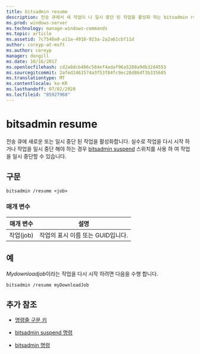 ```yaml
---
title: bitsadmin resume
description: 전송 큐에서 새 작업이 나 일시 중단 된 작업을 활성화 하는 bitsadmin resume 명령에 대 한 참조 문서입니다.
ms.prod: windows-server
ms.technology: manage-windows-commands
ms.topic: article
ms.assetid: 7c7540a9-a11a-4910-923a-2a2a61cbf11d
author: coreyp-at-msft
ms.author: coreyp
manager: dongill
ms.date: 10/16/2017
ms.openlocfilehash: cd2a8dcb486c584ef4adaf96a5288a9db32d4553
ms.sourcegitcommit: 2afed2461574a3f53f84fc9ec28d86df3b335685
ms.translationtype: MT
ms.contentlocale: ko-KR
ms.lasthandoff: 07/02/2020
ms.locfileid: "85927968"
---
```

# <a name="bitsadmin-resume"></a>bitsadmin resume

전송 큐에 새로운 또는 일시 중단 된 작업을 활성화합니다. 실수로 작업을 다시 시작 하거나 작업을 일시 중단 해야 하는 경우 [bitsadmin suspend](bitsadmin-suspend.md) 스위치를 사용 하 여 작업을 일시 중단할 수 있습니다.

## <a name="syntax"></a>구문

```
bitsadmin /resume <job>
```

### <a name="parameters"></a>매개 변수

| 매개 변수 | 설명 |
| -------------- | -------------- |
| 작업(job) | 작업의 표시 이름 또는 GUID입니다. |

## <a name="examples"></a>예

*Mydownloadjob*이라는 작업을 다시 시작 하려면 다음을 수행 합니다.

```
bitsadmin /resume myDownloadJob
```

## <a name="additional-references"></a>추가 참조

- [명령줄 구문 키](command-line-syntax-key.md)

- [bitsadmin suspend 명령](bitsadmin-suspend.md)

- [bitsadmin 명령](bitsadmin.md)
